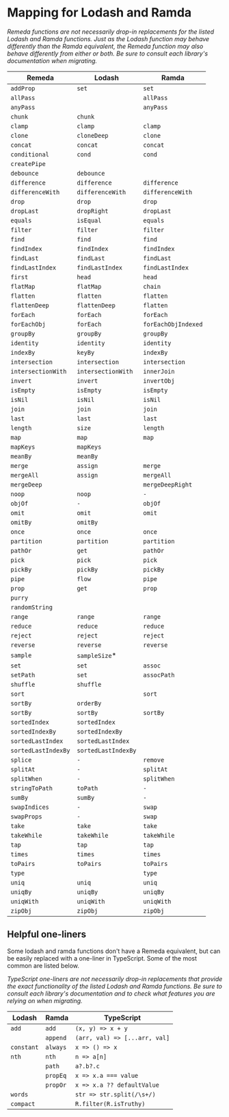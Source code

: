 # Mapping for Lodash and Ramda

_Remeda functions are not necessarily drop-in replacements for the
listed Lodash and Ramda functions. Just as the Lodash function may behave
differently than the Ramda equivalent, the Remeda function may also
behave differently from either or both. Be sure to consult each library's
documentation when migrating._

| Remeda              | Lodash              | Ramda               |
| ------------------- | ------------------- | ------------------- |
| `addProp`           | `set`               | `set`               |
| `allPass`           |                     | `allPass`           |
| `anyPass`           |                     | `anyPass`           |
| `chunk`             | `chunk`             |                     |
| `clamp`             | `clamp`             | `clamp`             |
| `clone`             | `cloneDeep`         | `clone`             |
| `concat`            | `concat`            | `concat`            |
| `conditional`       | `cond`              | `cond`              |
| `createPipe`        |                     |                     |
| `debounce`          | `debounce`          |                     |
| `difference`        | `difference`        | `difference`        |
| `differenceWith`    | `differenceWith`    | `differenceWith`    |
| `drop`              | `drop`              | `drop`              |
| `dropLast`          | `dropRight`         | `dropLast`          |
| `equals`            | `isEqual`           | `equals`            |
| `filter`            | `filter`            | `filter`            |
| `find`              | `find`              | `find`              |
| `findIndex`         | `findIndex`         | `findIndex`         |
| `findLast`          | `findLast`          | `findLast`          |
| `findLastIndex`     | `findLastIndex`     | `findLastIndex`     |
| `first`             | `head`              | `head`              |
| `flatMap`           | `flatMap`           | `chain`             |
| `flatten`           | `flatten`           | `flatten`           |
| `flattenDeep`       | `flattenDeep`       | `flatten`           |
| `forEach`           | `forEach`           | `forEach`           |
| `forEachObj`        | `forEach`           | `forEachObjIndexed` |
| `groupBy`           | `groupBy`           | `groupBy`           |
| `identity`          | `identity`          | `identity`          |
| `indexBy`           | `keyBy`             | `indexBy`           |
| `intersection`      | `intersection`      | `intersection`      |
| `intersectionWith`  | `intersectionWith`  | `innerJoin`         |
| `invert`            | `invert`            | `invertObj`         |
| `isEmpty`           | `isEmpty`           | `isEmpty`           |
| `isNil`             | `isNil`             | `isNil`             |
| `join`              | `join`              | `join`              |
| `last`              | `last`              | `last`              |
| `length`            | `size`              | `length`            |
| `map`               | `map`               | `map`               |
| `mapKeys`           | `mapKeys`           |                     |
| `meanBy`            | `meanBy`            |                     |
| `merge`             | `assign`            | `merge`             |
| `mergeAll`          | `assign`            | `mergeAll`          |
| `mergeDeep`         |                     | `mergeDeepRight`    |
| `noop`              | `noop`              | `-`                 |
| `objOf`             | `-`                 | `objOf`             |
| `omit`              | `omit`              | `omit`              |
| `omitBy`            | `omitBy`            |                     |
| `once`              | `once`              | `once`              |
| `partition`         | `partition`         | `partition`         |
| `pathOr`            | `get`               | `pathOr`            |
| `pick`              | `pick`              | `pick`              |
| `pickBy`            | `pickBy`            | `pickBy`            |
| `pipe`              | `flow`              | `pipe`              |
| `prop`              | `get`               | `prop`              |
| `purry`             |                     |                     |
| `randomString`      |                     |                     |
| `range`             | `range`             | `range`             |
| `reduce`            | `reduce`            | `reduce`            |
| `reject`            | `reject`            | `reject`            |
| `reverse`           | `reverse`           | `reverse`           |
| `sample`            | `sampleSize`\*      |                     |
| `set`               | `set`               | `assoc`             |
| `setPath`           | `set`               | `assocPath`         |
| `shuffle`           | `shuffle`           |                     |
| `sort`              |                     | `sort`              |
| `sortBy`            | `orderBy`           |                     |
| `sortBy`            | `sortBy`            | `sortBy`            |
| `sortedIndex`       | `sortedIndex`       |                     |
| `sortedIndexBy`     | `sortedIndexBy`     |                     |
| `sortedLastIndex`   | `sortedLastIndex`   |                     |
| `sortedLastIndexBy` | `sortedLastIndexBy` |                     |
| `splice`            | `-`                 | `remove`            |
| `splitAt`           | `-`                 | `splitAt`           |
| `splitWhen`         | `-`                 | `splitWhen`         |
| `stringToPath`      | `toPath`            | `-`                 |
| `sumBy`             | `sumBy`             | `-`                 |
| `swapIndices`       | `-`                 | `swap`              |
| `swapProps`         | `-`                 | `swap`              |
| `take`              | `take`              | `take`              |
| `takeWhile`         | `takeWhile`         | `takeWhile`         |
| `tap`               | `tap`               | `tap`               |
| `times`             | `times`             | `times`             |
| `toPairs`           | `toPairs`           | `toPairs`           |
| `type`              |                     | `type`              |
| `uniq`              | `uniq`              | `uniq`              |
| `uniqBy`            | `uniqBy`            | `uniqBy`            |
| `uniqWith`          | `uniqWith`          | `uniqWith`          |
| `zipObj`            | `zipObj`            | `zipObj`            |

## Helpful one-liners

Some lodash and ramda functions don't have a Remeda equivalent, but can be
easily replaced with a one-liner in TypeScript. Some of the most common
are listed below.

_TypeScript one-liners are not necessarily drop-in replacements that
provide the exact functionality of the listed Lodash and Ramda functions.
Be sure to consult each library's documentation and to check what features
you are relying on when migrating._

| Lodash     | Ramda    | TypeScript                    |
| ---------- | -------- | ----------------------------- |
| `add`      | `add`    | `(x, y) => x + y`             |
|            | `append` | `(arr, val) => [...arr, val]` |
| `constant` | `always` | `x => () => x`                |
| `nth`      | `nth`    | `n => a[n]`                   |
|            | `path`   | `a?.b?.c`                     |
|            | `propEq` | `x => x.a === value`          |
|            | `propOr` | `x => x.a ?? defaultValue`    |
| `words`    |          | `str => str.split(/\s+/)`     |
| `compact`  |          | `R.filter(R.isTruthy)`        |
